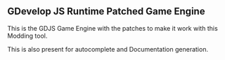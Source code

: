 ## GDevelop JS Runtime Patched Game Engine

This is the GDJS Game Engine with the patches to make it work with this Modding tool.

This is also present for autocomplete and Documentation generation.
